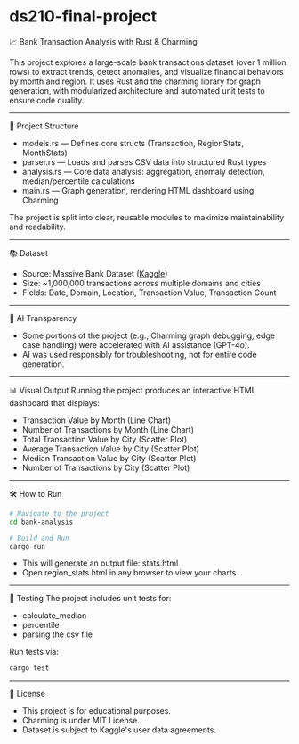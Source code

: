 # ds210-final-project
📈 Bank Transaction Analysis with Rust & Charming

This project explores a large-scale bank transactions dataset (over 1 million rows) to extract trends, detect anomalies, and visualize financial behaviors by month and region. It uses Rust and the charming library for graph generation, with modularized architecture and automated unit tests to ensure code quality.

---
🚀 Project Structure
- models.rs — Defines core structs (Transaction, RegionStats, MonthStats)
- parser.rs — Loads and parses CSV data into structured Rust types
- analysis.rs — Core data analysis: aggregation, anomaly detection, median/percentile calculations
- main.rs — Graph generation, rendering HTML dashboard using Charming

The project is split into clear, reusable modules to maximize maintainability and readability.

---
📚 Dataset
- Source: Massive Bank Dataset ([Kaggle](https://www.kaggle.com/datasets/ksabishek/massive-bank-dataset-1-million-rows))
- Size: ~1,000,000 transactions across multiple domains and cities
- Fields: Date, Domain, Location, Transaction Value, Transaction Count

---
🧠 AI Transparency
- Some portions of the project (e.g., Charming graph debugging, edge case handling) were accelerated with AI assistance (GPT-4o).
- AI was used responsibly for troubleshooting, not for entire code generation.

---
📊 Visual Output
Running the project produces an interactive HTML dashboard that displays:
- Transaction Value by Month (Line Chart)
- Number of Transactions by Month (Line Chart)
- Total Transaction Value by City (Scatter Plot)
- Average Transaction Value by City (Scatter Plot)
- Median Transaction Value by City (Scatter Plot)
- Number of Transactions by City (Scatter Plot)

---
🛠️ How to Run
```bash
# Navigate to the project
cd bank-analysis

# Build and Run
cargo run
```

- This will generate an output file: stats.html
- Open region_stats.html in any browser to view your charts.

---
🧪 Testing
The project includes unit tests for:
- calculate_median
- percentile
- parsing the csv file

Run tests via:
```bash
cargo test
```

---
📜 License
- This project is for educational purposes.
- Charming is under MIT License.
- Dataset is subject to Kaggle's user data agreements.
